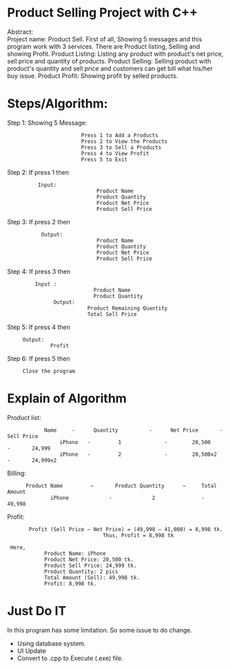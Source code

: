 # Product Selling Project with C++

Abstract:  
Project name: Product Sell. 
First of all, Showing 5 messages and this program work with 3 services. There are Product listing, Selling and showing Profit. 
Product Listing: Listing any product with product's net price, sell price and quantity of products. 
Product Selling: Selling product with product's quantity and sell price and customers can get bill what his/her buy issue. 
Product Profit: Showing profit by selled products.

# Steps/Algorithm:
Step 1:  Showing 5 Message:

                            Press 1 to Add a Products
                            Press 2 to View the Products
                            Press 3 to Sell a Products
                            Press 4 to View Profit
                            Press 5 to Exit
			    
Step 2:  If press 1 then 
                      
		      Input:
                                 Product Name 
                                 Product Quantity
                                 Product Net Price
                                 Product Sell Price
				 
                                 
Step 3:  If press 2 then
                       
		       Output:
                                 Product Name
                                 Product Quantity
                                 Product Net Price
                                 Product Sell Price
				     
Step 4:  If press 3 then
                     
		     Input : 
                                Product Name
                                Product Quantity
                   Output: 
                              Product Remaining Quantity
                              Total Sell Price
				
Step 5:   If press 4 then
	
	     Output:
	              Profit
		      

Step 6:  If press 5 then
                 
		 Close the program
		 
                 
# Explain of Algorithm
Product list:
                       
		        Name     -      Quantity          -      Net Price       -    Sell Price
                     iPhone   -         1              -        20,500        -       24,999
                     iPhone   -         2              -        20,500x2      -       24,999x2 
Billing:
                  
		  Product Name         –       Product Quantity      –     Total Amount
                  iPhone             -             2               -          49,998

Profit:   
                   
		   Profit (Sell Price – Net Price) = (49,998 – 41,000) = 8,998 tk.
                                   Thus, Profit = 8,998 tk

     Here, 
                Product Name: iPhone
                Product Net Price: 20,500 tk.
                Product Sell Price: 24,999 tk.
                Product Quantity: 2 pics
                Total Amount (Sell): 49,998 tk.
                Profit: 8,998 tk.
                
# Just Do IT
In this program has some limitation. So some issue to do change. 
- Using database system.
- UI Update
- Convert to .cpp to Execute (.exe) file. 
  
